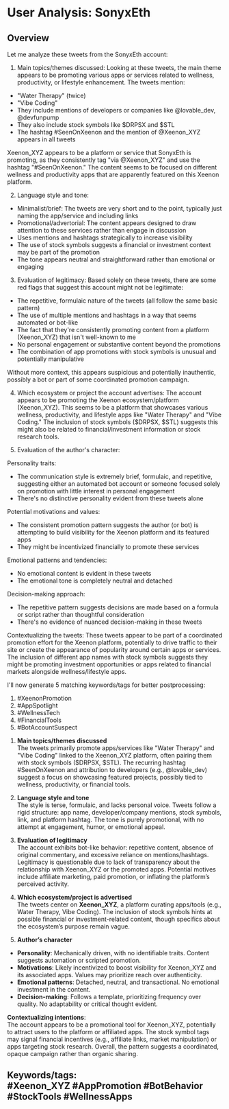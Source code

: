 # User Analysis: SonyxEth

## Overview

<think>
Let me analyze these tweets from the SonyxEth account:

1. Main topics/themes discussed:
Looking at these tweets, the main theme appears to be promoting various apps or services related to wellness, productivity, or lifestyle enhancement. The tweets mention:
- "Water Therapy" (twice)
- "Vibe Coding"
- They include mentions of developers or companies like @lovable_dev, @devfunpump
- They also include stock symbols like $DRPSX and $STL
- The hashtag #SeenOnXeenon and the mention of @Xeenon_XYZ appears in all tweets

Xeenon_XYZ appears to be a platform or service that SonyxEth is promoting, as they consistently tag "via @Xeenon_XYZ" and use the hashtag "#SeenOnXeenon." The content seems to be focused on different wellness and productivity apps that are apparently featured on this Xeenon platform.

2. Language style and tone:
- Minimalist/brief: The tweets are very short and to the point, typically just naming the app/service and including links
- Promotional/advertorial: The content appears designed to draw attention to these services rather than engage in discussion
- Uses mentions and hashtags strategically to increase visibility
- The use of stock symbols suggests a financial or investment context may be part of the promotion
- The tone appears neutral and straightforward rather than emotional or engaging

3. Evaluation of legitimacy:
Based solely on these tweets, there are some red flags that suggest this account might not be legitimate:
- The repetitive, formulaic nature of the tweets (all follow the same basic pattern)
- The use of multiple mentions and hashtags in a way that seems automated or bot-like
- The fact that they're consistently promoting content from a platform (Xeenon_XYZ) that isn't well-known to me
- No personal engagement or substantive content beyond the promotions
- The combination of app promotions with stock symbols is unusual and potentially manipulative

Without more context, this appears suspicious and potentially inauthentic, possibly a bot or part of some coordinated promotion campaign.

4. Which ecosystem or project the account advertises:
The account appears to be promoting the Xeenon ecosystem/platform (Xeenon_XYZ). This seems to be a platform that showcases various wellness, productivity, and lifestyle apps like "Water Therapy" and "Vibe Coding." The inclusion of stock symbols ($DRPSX, $STL) suggests this might also be related to financial/investment information or stock research tools.

5. Evaluation of the author's character:

Personality traits:
- The communication style is extremely brief, formulaic, and repetitive, suggesting either an automated bot account or someone focused solely on promotion with little interest in personal engagement
- There's no distinctive personality evident from these tweets alone

Potential motivations and values:
- The consistent promotion pattern suggests the author (or bot) is attempting to build visibility for the Xeenon platform and its featured apps
- They might be incentivized financially to promote these services

Emotional patterns and tendencies:
- No emotional content is evident in these tweets
- The emotional tone is completely neutral and detached

Decision-making approach:
- The repetitive pattern suggests decisions are made based on a formula or script rather than thoughtful consideration
- There's no evidence of nuanced decision-making in these tweets

Contextualizing the tweets:
These tweets appear to be part of a coordinated promotion effort for the Xeenon platform, potentially to drive traffic to their site or create the appearance of popularity around certain apps or services. The inclusion of different app names with stock symbols suggests they might be promoting investment opportunities or apps related to financial markets alongside wellness/lifestyle apps.

I'll now generate 5 matching keywords/tags for better postprocessing:
1. #XeenonPromotion
2. #AppSpotlight
3. #WellnessTech
4. #FinancialTools
5. #BotAccountSuspect
</think>

1. **Main topics/themes discussed**  
The tweets primarily promote apps/services like "Water Therapy" and "Vibe Coding" linked to the Xeenon_XYZ platform, often pairing them with stock symbols ($DRPSX, $STL). The recurring hashtag #SeenOnXeenon and attribution to developers (e.g., @lovable_dev) suggest a focus on showcasing featured projects, possibly tied to wellness, productivity, or financial tools.

2. **Language style and tone**  
The style is terse, formulaic, and lacks personal voice. Tweets follow a rigid structure: app name, developer/company mentions, stock symbols, link, and platform hashtag. The tone is purely promotional, with no attempt at engagement, humor, or emotional appeal.

3. **Evaluation of legitimacy**  
The account exhibits bot-like behavior: repetitive content, absence of original commentary, and excessive reliance on mentions/hashtags. Legitimacy is questionable due to lack of transparency about the relationship with Xeenon_XYZ or the promoted apps. Potential motives include affiliate marketing, paid promotion, or inflating the platform’s perceived activity.

4. **Which ecosystem/project is advertised**  
The tweets center on **Xeenon_XYZ**, a platform curating apps/tools (e.g., Water Therapy, Vibe Coding). The inclusion of stock symbols hints at possible financial or investment-related content, though specifics about the ecosystem’s purpose remain vague.

5. **Author’s character**  
- **Personality**: Mechanically driven, with no identifiable traits. Content suggests automation or scripted promotion.  
- **Motivations**: Likely incentivized to boost visibility for Xeenon_XYZ and its associated apps. Values may prioritize reach over authenticity.  
- **Emotional patterns**: Detached, neutral, and transactional. No emotional investment in the content.  
- **Decision-making**: Follows a template, prioritizing frequency over quality. No adaptability or critical thought evident.  

**Contextualizing intentions**:  
The account appears to be a promotional tool for Xeenon_XYZ, potentially to attract users to the platform or affiliated apps. The stock symbol tags may signal financial incentives (e.g., affiliate links, market manipulation) or apps targeting stock research. Overall, the pattern suggests a coordinated, opaque campaign rather than organic sharing.

**Keywords/tags**:  
#Xeenon_XYZ #AppPromotion #BotBehavior #StockTools #WellnessApps
---
